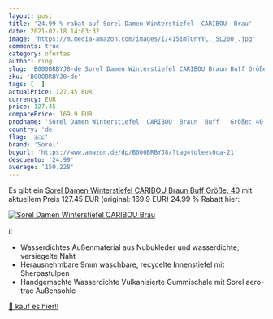 ```yaml
---
layout: post
title: '24.99 % rabat auf Sorel Damen Winterstiefel  CARIBOU  Brau'
date: 2021-02-18 14:03:32
image: 'https://m.media-amazon.com/images/I/415imTUnYYL._SL200_.jpg'
comments: true
category: ofertas
author: ring
slug: 'B000BRBYJ8-de Sorel Damen Winterstiefel CARIBOU Braun Buff Größe: 40'
sku: 'B000BRBYJ8-de'
tags: [  ]
actualPrice: 127.45 EUR
currency: EUR
price: 127.45
comparePrice: 169.9 EUR
prodname: 'Sorel Damen Winterstiefel  CARIBOU  Braun  Buff   Größe: 40'
country: 'de'
flag: '🇩🇪'
brand: 'Sorel'
buyurl: 'https://www.amazon.de/dp/B000BRBYJ8/?tag=tolees0ca-21'
descuento: '24.99'
average: '150.228'
---
```


Es gibt ein [Sorel Damen Winterstiefel  CARIBOU  Braun  Buff   Größe: 40](https://www.amazon.de/dp/B000BRBYJ8/?tag=tolees0ca-21) mit aktuellem Preis 127.45 EUR (original: 169.9 EUR) 24.99 % Rabatt hier:

[![Sorel Damen Winterstiefel  CARIBOU  Brau](https://m.media-amazon.com/images/I/415imTUnYYL._SL200_.jpg)](https://www.amazon.de/dp/B000BRBYJ8/?tag=tolees0ca-21)

ℹ️:

- Wasserdichtes Außenmaterial aus Nubukleder und wasserdichte, versiegelte Naht
- Herausnehmbare 9mm waschbare, recycelte Innenstiefel mit Sherpastulpen
- Handgemachte Wasserdichte Vulkanisierte Gummischale mit Sorel aero-trac Außensohle

[🛒 kauf es hier!!](https://www.amazon.de/dp/B000BRBYJ8/?tag=tolees0ca-21)

